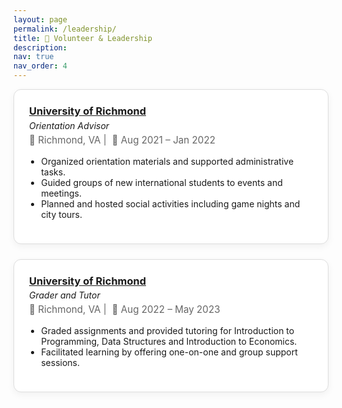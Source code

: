 ```yaml
---
layout: page
permalink: /leadership/
title: 🌆 Volunteer & Leadership
description: 
nav: true
nav_order: 4
---
```


<!-- Leadership & Volunteer Experience Section -->
<style>
.research-card {
  border: 1px solid #ddd;
  border-radius: 12px;
  padding: 1.5rem;
  margin-bottom: 1.5rem;
  box-shadow: 0 4px 12px rgba(0, 0, 0, 0.05);
  background-color: white;
}

.research-header {
  display: flex;
  flex-direction: column;
  gap: 0.3rem;
}

.research-header h3 {
  margin: 0;
}

.research-meta {
  font-size: 0.95rem;
  color: #666;
  margin-bottom: 0.5rem;
}

.research-body ul {
  padding-left: 1.2rem;
  margin-top: 0.5rem;
}
</style>

<div class="research-card">
  <div class="research-header">
    <h3><a href="https://www.richmond.edu/" target="_blank">University of Richmond</a></h3>
    <em>Orientation Advisor</em>
    <div class="research-meta">📍 Richmond, VA&nbsp;|&nbsp; 📅 Aug 2021 – Jan 2022</div>
  </div>
  <div class="research-body">
    <ul>
      <li>Organized orientation materials and supported administrative tasks.</li>
      <li>Guided groups of new international students to events and meetings.</li>
      <li>Planned and hosted social activities including game nights and city tours.</li>
    </ul>
  </div>
</div>


<div class="research-card">
  <div class="research-header">
    <h3><a href="https://www.richmond.edu/" target="_blank">University of Richmond</a></h3>
    <em>Grader and Tutor </em>
    <div class="research-meta">📍 Richmond, VA&nbsp;|&nbsp; 📅 Aug 2022 – May 2023</div>
  </div>
  <div class="research-body">
    <ul>
      <li>Graded assignments and provided tutoring for Introduction to Programming, Data Structures and Introduction to Economics.</li>
      <li>Facilitated learning by offering one-on-one and group support sessions.</li>
    </ul>
  </div>
</div>
